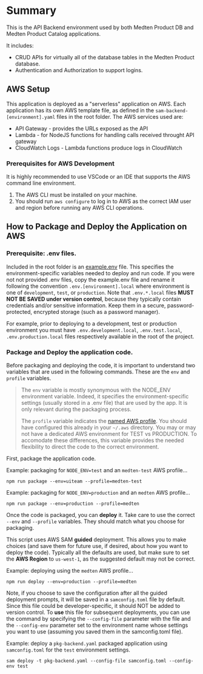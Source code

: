 # Summary

This is the API Backend environment used by both Medten Product DB and Medten Product Catalog applications.

It includes:

* CRUD APIs for virtually all of the database tables in the Medten Product database.
* Authentication and Authorization to support logins.


## AWS Setup

This application is deployed as a "serverless" application on AWS. Each application has its own AWS template file, as defined in the `sam-backend-[environment].yaml` files in the root folder. The AWS services used are:

* API Gateway - provides the URLs exposed as the API
* Lambda - for NodeJS functions for handling calls received throught API gateway
* CloudWatch Logs - Lambda functions produce logs in CloudWatch


### Prerequisites for AWS Development
It is highly recommended to use VSCode or an IDE that supports the AWS command line environment.
1. The AWS CLI must be installed on your machine.
1. You should run `aws configure` to log in to AWS as the correct IAM user and region before running any AWS CLI operations.

## How to Package and Deploy the Application on AWS
### Prerequisite: .env files.

Included in the root folder is an [example.env](./example.env) file. This specifies the  environment-specific variables needed to deploy and run code. If you were not not provided .env files, copy the example.env file and rename it following the convention `.env.[environment].local` where environment is one of `development`, `test`, or `production`. Note that `.env.*.local` files **MUST NOT BE SAVED under version control**, because they typically contain credentials and/or sensitive information. Keep them in a secure, password-protected, encrypted storage (such as a password manager).

For example, prior to deploying to a development, test or production environment you must have `.env.development.local`, `.env.test.local`, `.env.production.local` files respectively available in the root of the project.

### Package and Deploy the application code.

Before packaging and deploying the code, it is important to understand two variables that are used in the following commands. These are the `env` and `profile` variables.

> The `env` variable is mostly synonymous with the NODE_ENV environment variable. Indeed, it specifies the environment-specific settings (usually stored in a .env file) that are used by the app. It is only relevant during the packaging process.
> 
> The `profile` variable indicates the [named AWS profile](https://docs.aws.amazon.com/cli/latest/userguide/cli-configure-profiles.html). You should have configured this already in your `~/.aws` directory. You may or may not have a dedicated AWS environment for TEST vs PRODUCTION. To accomodate these differences, this variable provides the needed flexibility to direct the code to the correct environment.  

First, package the application code.

Example: packaging for `NODE_ENV=test` and an `medten-test` AWS profile...

```
npm run package --env=uiteam --profile=medten-test
```

Example: packaging for `NODE_ENV=production` and an `medten` AWS profile...

```
npm run package --env=production --profile=medten
```

Once the code is packaged, you can **deploy** it. Take care to use the correct `--env` and `--profile` variables. They should match what you choose for packaging.

This script uses AWS SAM **guided** deployment. This allows you to make choices (and save them for future use, if desired, about how you want to deploy the code). Typically all the defaults are used, but make sure to set the **AWS Region** to `us-west-1`, as the suggested default may not be correct.

Example: deploying using the `medten` AWS profile...

```
npm run deploy --env=production --profile=medten
```

Note, if you choose to save the configuration after all the guided deployment prompts, it will be saved in a `samconfig.toml` file by default. Since this file could be developer-specific, it should NOT be added to version control. To  **use** this file for subsequent deployments, you can use the command by specifying the `--config-file` parameter with the file and the `--config-env` parameter set to the environment name whose settings you want to use (assuming you saved them in the samconfig.toml file).

Example: deploy a `pkg-backend.yaml` packaged application using `samconfig.toml` for the `test` environment settings.

```
sam deploy -t pkg-backend.yaml --config-file samconfig.toml --config-env test
```